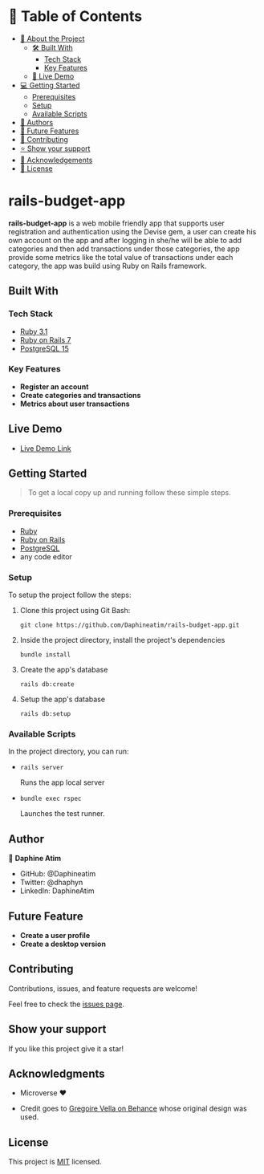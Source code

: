 # 📗 Table of Contents

- [📖 About the Project](#[project])
  - [🛠 Built With](#built-with)
    - [Tech Stack](#tech-stack)
    - [Key Features](#key-features)
  - [🚀 Live Demo](#live-demo)
- [💻 Getting Started](#getting-started)
  - [Prerequisites](#prerequisites)
  - [Setup](#setup)
  - [Available Scripts](#available-scripts)
- [👥 Authors](#author)
- [🔭 Future Features](#future-features)
- [🤝 Contributing](#contributing)
- [⭐️ Show your support](#support)
- [🙏 Acknowledgements](#acknowledgments)
- [📝 License](#license)


# rails-budget-app


**rails-budget-app** is a web mobile friendly app that supports user registration and authentication using the Devise gem, a user can create his own account on the app and after logging in she/he will be able to add categories and then add transactions under those categories, the app provide some metrics like the total value of transactions under each category, the app was build using Ruby on Rails framework.

## Built With

### Tech Stack 

<ul>
  <li><a href="https://www.ruby-lang.org/en/news/2022/11/24/ruby-3-1-3-released/">Ruby 3.1</a></li>
  <li><a href="https://rubyonrails.org/">Ruby on Rails 7</a></li>
  <li><a href="https://www.postgresql.org/">PostgreSQL 15</a></li>
</ul>

### Key Features

- **Register an account**
- **Create categories and transactions**
- **Metrics about user transactions**

## Live Demo 

- [Live Demo Link](https://ebankroll.onrender.com)

## Getting Started 

> To get a local copy up and running follow these simple steps.

### Prerequisites

  - <a href="https://www.ruby-lang.org/en/news/2022/11/24/ruby-3-1-3-released/">Ruby</a>
  - <a href="https://rubyonrails.org/">Ruby on Rails</a>
  - <a href="https://www.postgresql.org/">PostgreSQL</a>
  - any code editor

### Setup

To setup the project follow the steps:

1. Clone this project using Git Bash: 
    ``` 
    git clone https://github.com/Daphineatim/rails-budget-app.git
    ```
  
2. Inside the project directory, install the project's dependencies
    ```
    bundle install
    ``` 

3. Create the app's database
    ```
    rails db:create
    ``` 

4. Setup the app's database
    ```
    rails db:setup
    ``` 


### Available Scripts

In the project directory, you can run:

- ```
  rails server
  ```
  Runs the app local server

- ```
  bundle exec rspec
  ```
  Launches the test runner.

## Author

👤 **Daphine Atim**

- GitHub: @Daphineatim
- Twitter: @dhaphyn
- LinkedIn: DaphineAtim

## Future Feature

- **Create a user profile**
- **Create a desktop version**

## Contributing 

Contributions, issues, and feature requests are welcome!

Feel free to check the [issues page](../../issues/).

## Show your support <a name="support"></a>

If you like this project give it a star!

## Acknowledgments 

- Microverse ❤️ 

- Credit goes to [Gregoire Vella on Behance](https://www.behance.net/gregoirevella) whose original design was used.

## License 

This project is [MIT](./LICENSE) licensed.
